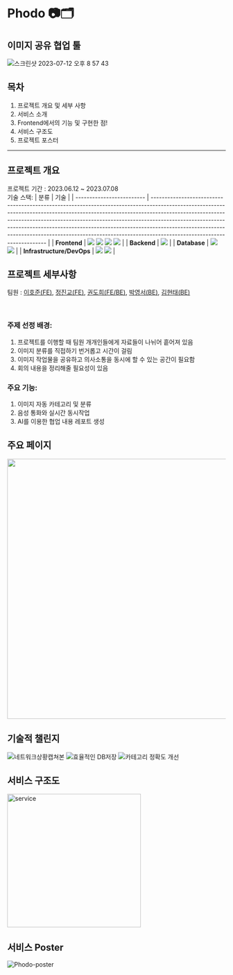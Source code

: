 # Phodo  📷🗂️
## 이미지 공유 협업 툴 
![스크린샷 2023-07-12 오후 8 57 43](https://github.com/hodeethelion/phodo-front/assets/119830726/129e3048-864b-4c60-8b4e-e0168726ef59)

## 목차 
1. 프로젝트 개요 및 세부 사항
2. 서비스 소개
3. Frontend에서의 기능 및 구현한 점!
4. 서비스 구조도
5. 프로젝트 포스터
---

## 프로젝트 개요 
프로젝트 기간 : 2023.06.12 ~ 2023.07.08
<br>
기술 스택: 
| 분류                      | 기술                                                                                                                                                                                                                                                                                                                                                                                                                                           |
| ------------------------- | ---------------------------------------------------------------------------------------------------------------------------------------------------------------------------------------------------------------------------------------------------------------------------------------------------------------------------------------------------------------------------------------------------------------------------------------------- |
| **Frontend**              | <img src="https://img.shields.io/badge/react-61DAFB?style=for-the-badge&logo=react&logoColor=black"> <img src="https://img.shields.io/badge/react--query-FF4154?style=for-the-badge&logo=reactquery&logoColor=white"> <img src="https://img.shields.io/badge/zustand-EC6550?style=for-the-badge&logo=zustand&logoColor=white"> <img src="https://img.shields.io/badge/tailwindcss-38B2AC?style=for-the-badge&logo=tailwind-css&logoColor=white"> |
| **Backend**               | 	<img src="https://img.shields.io/badge/express-000000?style=for-the-badge&logo=express&logoColor=white">                                                                                                                                                                                                 |
| **Database**              | 	<img src="https://img.shields.io/badge/mongodb-47A248?style=for-the-badge&logo=mongodb&logoColor=white"> <img src="https://img.shields.io/badge/redis-DC382D?style=for-the-badge&logo=redis&logoColor=white">                                                                                                                 |
| **Infrastructure/DevOps** | 	<img src="https://img.shields.io/badge/Nginx-009639?style=for-the-badge&logo=nginx&logoColor=white"> <img src="https://img.shields.io/badge/aws_ec2-232F3E?style=for-the-badge&logo=amazonaws&logoColor=white">           |





## 프로젝트 세부사항
팀원 : [이호준(FE)](https://github.com/hodeethelion), [정진교(FE)](https://github.com/JinkyoJB), [권도희(FE/BE)](https://github.com/shiwy15), [박영서(BE)](https://github.com/yeongseoPark), [김현태(BE)](https://github.com/HyeonTee)

<br>

### 주제 선정 배경: 
1. 프로젝트를 이행할 때 팀원 개개인들에게 자료들이 나뉘어 흩어져 있음
2. 이미지 분류를 직접하기 번거롭고 시간이 걸림
3. 이미지 작업물을 공유하고 의사소통을 동시에 할 수 있는 공간이 필요함
4. 회의 내용을 정리해줄 필요성이 있음

### 주요 기능: 
1. 이미지 자동 카테고리 및 분류
2. 음성 통화와 실시간 동시작업
3. AI를 이용한 협업 내용 레포트 생성

## 주요 페이지
<div align="center">
  <img src="https://github.com/JinkyoJB/jungle-front/assets/85150616/49e1c287-6238-4451-98bf-73310ee2f92d" width="600">
</div>

## 기술적 챌린지 
![네트워크상황캡쳐본](https://github.com/JinkyoJB/jungle-front/assets/85150616/8e9e248e-0807-4dcc-b5eb-470a44e4c28a)
![효율적인 DB저장](https://github.com/JinkyoJB/jungle-front/assets/85150616/cf9291ba-4665-4141-aae3-acc9942b718d)
![카테고리 정확도 개선](https://github.com/JinkyoJB/jungle-front/assets/85150616/0c93abdd-af5b-4ee1-acfa-b10b62b98552)

## 서비스 구조도
<img width="308" alt="service" src="https://github.com/hodeethelion/phodo-front/assets/119830726/91e6de8a-dea5-4b8f-b8e9-1c8dabf5f7ae">


## 서비스 Poster
![Phodo-poster](https://github.com/JinkyoJB/jungle-front/assets/85150616/7b73cce0-8646-420c-bc38-941c335c3e26)
